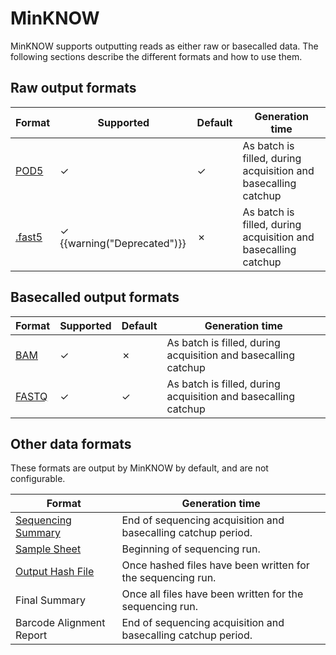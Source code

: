 MinKNOW
=======

MinKNOW supports outputting reads as either raw or basecalled data. The following sections describe the different formats and how to use them.

Raw output formats
------------------

Format                              | Supported                                | Default | Generation time
----------------------------------- | ---------------------------------------- | ------- | ---------------
[POD5](../read_formats/pod5.md)     | ✓                                        | ✓       | As batch is filled, during acquisition and basecalling catchup
[.fast5](../read_formats/fast5.md)   | <span>✓</span> {{warning("Deprecated")}} | ✗       | As batch is filled, during acquisition and basecalling catchup


Basecalled output formats
-------------------------


Format                              | Supported | Default | Generation time
----------------------------------- | --------- | ------- | ---------------
[BAM](../read_formats/bam.md)       | ✓         | ✗       | As batch is filled, during acquisition and basecalling catchup
[FASTQ](../read_formats/fastq.md)   | ✓         | ✓       | As batch is filled, during acquisition and basecalling catchup

Other data formats
------------------

These formats are output by MinKNOW by default, and are not configurable.

Format                                                          | Generation time
--------------------------------------------------------------- | ---------------
[Sequencing Summary](../protocol_formats/sequencing_summary.md) | End of sequencing acquisition and basecalling catchup period.
[Sample Sheet](../protocol_formats/sample_sheet.md)             | Beginning of sequencing run.
[Output Hash File](../../protocol_formats/output_hash_file)     | Once hashed files have been written for the sequencing run.
Final Summary                                                   | Once all files have been written for the sequencing run.
Barcode Alignment Report                                        | End of sequencing acquisition and basecalling catchup period.
